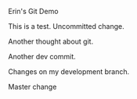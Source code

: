 Erin's Git Demo

This is a test. Uncommitted change.

Another thought about git.

Another dev commit.

Changes on my development branch.

Master change